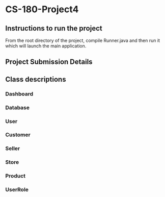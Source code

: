 # CS-180-Project4

## Instructions to run the project
From the root directory of the project, compile Runner.java and then run it which will launch the main application.

## Project Submission Details

## Class descriptions

### Dashboard
### Database
### User
### Customer
### Seller
### Store
### Product
### UserRole
